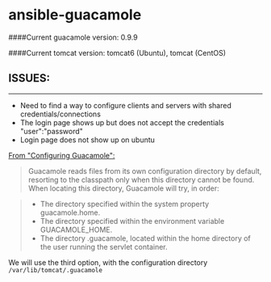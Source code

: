 # ansible-guacamole

####Current guacamole version:
0.9.9

####Current tomcat version:
tomcat6 (Ubuntu), tomcat (CentOS)

## ISSUES:
----------------
- Need to find a way to configure clients and servers with shared credentials/connections
- The login page shows up but does not accept the credentials "user":"password"
- Login page does not show up on ubuntu

[From "Configuring Guacamole":](http://guacamole.incubator.apache.org/doc/gug/configuring-guacamole.html)
> Guacamole reads files from its own configuration directory by default, resorting to the classpath only when this directory cannot be found. When locating this directory, Guacamole will try, in order:

>	- The directory specified within the system property guacamole.home.
>	- The directory specified within the environment variable GUACAMOLE_HOME.
>	- The directory .guacamole, located within the home directory of the user running the servlet container.

We will use the third option, with the configuration directory `/var/lib/tomcat/.guacamole`